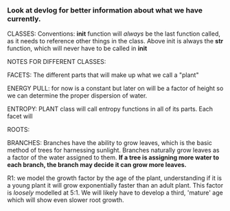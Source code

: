 

<h3>Look at devlog for better
information about what we have currently.</h3>


CLASSES:
Conventions:
 __init__ function will *always* be the last function called, as it needs to reference other things in the class.
 Above init is always the __str__ function, which will never have to be called in __init__

NOTES FOR DIFFERENT CLASSES:



FACETS: The different parts that will make up what we call a "plant"


ENERGY PULL: for now is a constant but later on will be a factor of height so we can determine the proper dispersion 
of water.

ENTROPY:
 PLANT class will call entropy functions in all of its parts. Each facet will

ROOTS:

BRANCHES:
 Branches have the ability to grow leaves, which is the basic method of trees for harnessing sunlight.
 Branches naturally grow leaves as a factor of the water assigned to them. 
 __If a tree is assigning more water to each 
 branch, the branch may decide it can grow more leaves.__

R1:
 we model the growth factor by the age of the plant, understanding if it is a young plant it will grow exponentially
 faster than an adult plant. This factor is *loosely* modelled at 5:1. We will likely have to develop a third, 
 'mature' age which will show even slower root growth.
 
 
